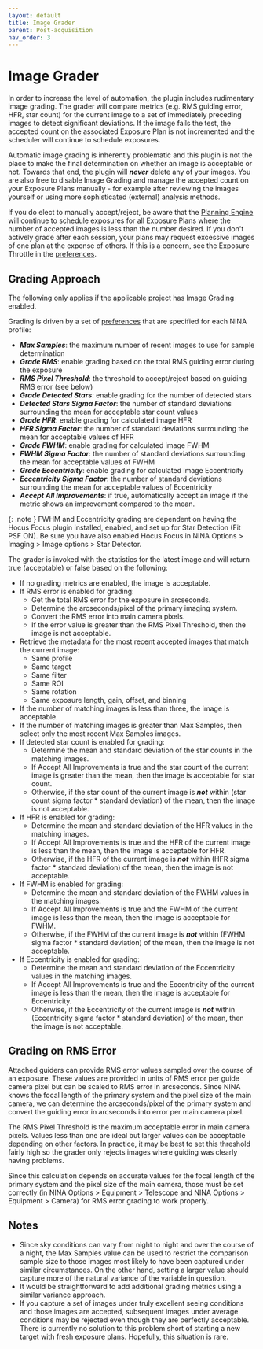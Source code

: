 ```yaml
---
layout: default
title: Image Grader
parent: Post-acquisition
nav_order: 3
---
```


# Image Grader

In order to increase the level of automation, the plugin includes rudimentary image grading.  The grader will compare metrics (e.g. RMS guiding error, HFR, star count) for the current image to a set of immediately preceding images to detect significant deviations.  If the image fails the test, the accepted count on the associated Exposure Plan is not incremented and the scheduler will continue to schedule exposures.

Automatic image grading is inherently problematic and this plugin is not the place to make the final determination on whether an image is acceptable or not.  Towards that end, the plugin will **_never_** delete any of your images.  You are also free to disable Image Grading and manage the accepted count on your Exposure Plans manually - for example after reviewing the images yourself or using more sophisticated (external) analysis methods.

If you do elect to manually accept/reject, be aware that the [Planning Engine](../concepts/planning-engine.html) will continue to schedule exposures for all Exposure Plans where the number of accepted images is less than the number desired.  If you don't actively grade after each session, your plans may request excessive images of one plan at the expense of others.  If this is a concern, see the Exposure Throttle in the [preferences](../target-management/profiles.html#general-preferences).

## Grading Approach

The following only applies if the applicable project has Image Grading enabled.

Grading is driven by a set of [preferences](../target-management/profiles.html#image-grader) that are specified for each NINA profile:
* **_Max Samples_**: the maximum number of recent images to use for sample determination
* **_Grade RMS_**: enable grading based on the total RMS guiding error during the exposure
* **_RMS Pixel Threshold_**: the threshold to accept/reject based on guiding RMS error (see below)
* **_Grade Detected Stars_**: enable grading for the number of detected stars
* **_Detected Stars Sigma Factor_**: the number of standard deviations surrounding the mean for acceptable star count values
* **_Grade HFR_**: enable grading for calculated image HFR
* **_HFR Sigma Factor_**: the number of standard deviations surrounding the mean for acceptable values of HFR
* **_Grade FWHM_**: enable grading for calculated image FWHM
* **_FWHM Sigma Factor_**: the number of standard deviations surrounding the mean for acceptable values of FWHM
* **_Grade Eccentricity_**: enable grading for calculated image Eccentricity
* **_Eccentricity Sigma Factor_**: the number of standard deviations surrounding the mean for acceptable values of Eccentricity
* **_Accept All Improvements_**: if true, automatically accept an image if the metric shows an improvement compared to the mean.

{: .note }
FWHM and Eccentricity grading are dependent on having the Hocus Focus plugin installed, enabled, and set up for Star Detection (Fit PSF ON). Be sure you have also enabled Hocus Focus in NINA Options > Imaging > Image options > Star Detector.

The grader is invoked with the statistics for the latest image and will return true (acceptable) or false based on the following:
* If no grading metrics are enabled, the image is acceptable.
* If RMS error is enabled for grading:
  * Get the total RMS error for the exposure in arcseconds.
  * Determine the arcseconds/pixel of the primary imaging system.
  * Convert the RMS error into main camera pixels.
  * If the error value is greater than the RMS Pixel Threshold, then the image is not acceptable.
* Retrieve the metadata for the most recent accepted images that match the current image:
  * Same profile
  * Same target
  * Same filter
  * Same ROI
  * Same rotation
  * Same exposure length, gain, offset, and binning
* If the number of matching images is less than three, the image is acceptable.
* If the number of matching images is greater than Max Samples, then select only the most recent Max Samples images.
* If detected star count is enabled for grading:
  * Determine the mean and standard deviation of the star counts in the matching images.
  * If Accept All Improvements is true and the star count of the current image is greater than the mean, then the image is acceptable for star count.
  * Otherwise, if the star count of the current image is _**not**_ within (star count sigma factor * standard deviation) of the mean, then the image is not acceptable.
* If HFR is enabled for grading:
  * Determine the mean and standard deviation of the HFR values in the matching images.
  * If Accept All Improvements is true and the HFR of the current image is less than the mean, then the image is acceptable for HFR.
  * Otherwise, if the HFR of the current image is _**not**_ within (HFR sigma factor * standard deviation) of the mean, then the image is not acceptable.
* If FWHM is enabled for grading:
  * Determine the mean and standard deviation of the FWHM values in the matching images.
  * If Accept All Improvements is true and the FWHM of the current image is less than the mean, then the image is acceptable for FWHM.
  * Otherwise, if the FWHM of the current image is _**not**_ within (FWHM sigma factor * standard deviation) of the mean, then the image is not acceptable.
* If Eccentricity is enabled for grading:
  * Determine the mean and standard deviation of the Eccentricity values in the matching images.
  * If Accept All Improvements is true and the Eccentricity of the current image is less than the mean, then the image is acceptable for Eccentricity.
  * Otherwise, if the Eccentricity of the current image is _**not**_ within (Eccentricity sigma factor * standard deviation) of the mean, then the image is not acceptable.

## Grading on RMS Error
Attached guiders can provide RMS error values sampled over the course of an exposure.  These values are provided in units of RMS error per guide camera pixel but can be scaled to RMS error in arcseconds.  Since NINA knows the focal length of the primary system and the pixel size of the main camera, we can determine the arcseconds/pixel of the primary system and convert the guiding error in arcseconds into error per main camera pixel.

The RMS Pixel Threshold is the maximum acceptable error in main camera pixels.  Values less than one are ideal but larger values can be acceptable depending on other factors.  In practice, it may be best to set this threshold fairly high so the grader only rejects images where guiding was clearly having problems.

Since this calculation depends on accurate values for the focal length of the primary system and the pixel size of the main camera, those must be set correctly (in NINA Options > Equipment > Telescope and NINA Options > Equipment > Camera) for RMS error grading to work properly.

## Notes
* Since sky conditions can vary from night to night and over the course of a night, the Max Samples value can be used to restrict the comparison sample size to those images most likely to have been captured under similar circumstances.  On the other hand, setting a larger value should capture more of the natural variance of the variable in question.
* It would be straightforward to add additional grading metrics using a similar variance approach.
* If you capture a set of images under truly excellent seeing conditions and those images are accepted, subsequent images under average conditions may be rejected even though they are perfectly acceptable.  There is currently no solution to this problem short of starting a new target with fresh exposure plans.  Hopefully, this situation is rare.
